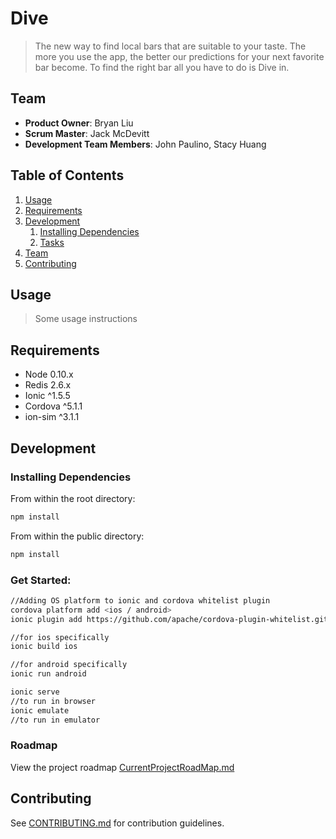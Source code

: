 # Dive

> The new way to find local bars that are suitable to your taste. The more you use the app, the better our predictions for your next favorite bar become. To find the right bar all you have to do is Dive in. 

## Team

  - __Product Owner__: Bryan Liu
  - __Scrum Master__: Jack McDevitt
  - __Development Team Members__: John Paulino, Stacy Huang

## Table of Contents

1. [Usage](#Usage)
1. [Requirements](#requirements)
1. [Development](#development)
    1. [Installing Dependencies](#installing-dependencies)
    1. [Tasks](#tasks)
1. [Team](#team)
1. [Contributing](#contributing)

## Usage

> Some usage instructions

## Requirements

- Node 0.10.x
- Redis 2.6.x
- Ionic ^1.5.5
- Cordova ^5.1.1
- ion-sim ^3.1.1

## Development

### Installing Dependencies

From within the root directory:
```sh
npm install
```

From within the public directory:

```sh
npm install
```

### Get Started:

```sh
//Adding OS platform to ionic and cordova whitelist plugin
cordova platform add <ios / android>
ionic plugin add https://github.com/apache/cordova-plugin-whitelist.git

//for ios specifically
ionic build ios

//for android specifically
ionic run android

ionic serve
//to run in browser
ionic emulate
//to run in emulator
```

### Roadmap


View the project roadmap [CurrentProjectRoadMap.md](CurrentProjectRoadMap.md)


## Contributing

See [CONTRIBUTING.md](CONTRIBUTING.md) for contribution guidelines.
